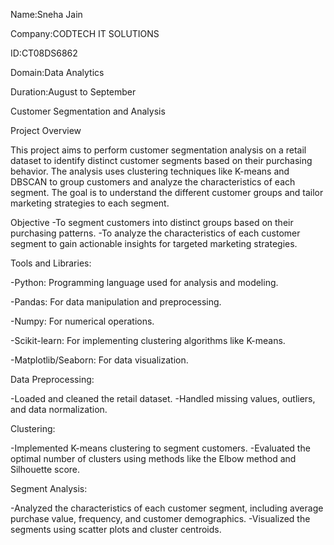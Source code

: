 Name:Sneha Jain

Company:CODTECH IT SOLUTIONS

ID:CT08DS6862

Domain:Data Analytics

Duration:August to September

Customer Segmentation and Analysis

Project Overview

This project aims to perform customer segmentation analysis on a retail dataset to identify distinct customer segments based on their purchasing behavior. 
The analysis uses clustering techniques like K-means and DBSCAN to group customers and analyze the characteristics of each segment. The goal is to understand the different customer groups and tailor marketing strategies to each segment.

Objective
-To segment customers into distinct groups based on their purchasing patterns.
-To analyze the characteristics of each customer segment to gain actionable insights for targeted marketing strategies.


Tools and Libraries:

-Python: Programming language used for analysis and modeling.

-Pandas: For data manipulation and preprocessing.

-Numpy: For numerical operations.

-Scikit-learn: For implementing clustering algorithms like K-means.

-Matplotlib/Seaborn: For data visualization.


Data Preprocessing:

-Loaded and cleaned the retail dataset.
-Handled missing values, outliers, and data normalization.

Clustering:

-Implemented K-means clustering to segment customers.
-Evaluated the optimal number of clusters using methods like the Elbow method and Silhouette score.

Segment Analysis:

-Analyzed the characteristics of each customer segment, including average purchase value, frequency, and customer demographics.
-Visualized the segments using scatter plots and cluster centroids.

